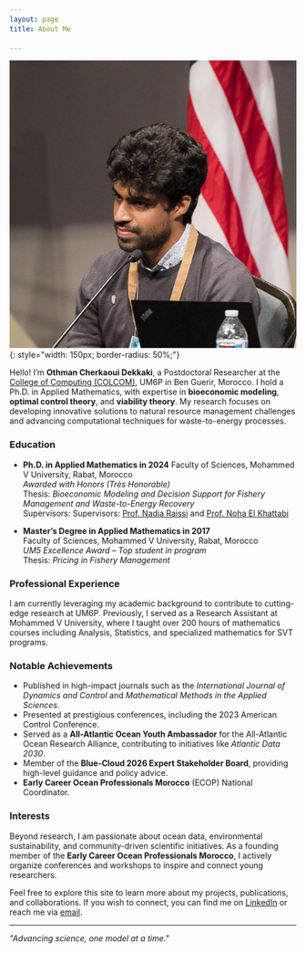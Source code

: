 ```yaml
---
layout: page
title: About Me

---
```

![My Profile Picture](assets/profile.jpg){: style="width: 150px; border-radius: 50%;"}


Hello! I’m **Othman Cherkaoui Dekkaki**, a Postdoctoral Researcher at the [College of Computing (COLCOM)](https://www.um6p.ma/en/research/colcom), UM6P in Ben Guerir, Morocco. I hold a Ph.D. in Applied Mathematics, with expertise in **bioeconomic modeling**, **optimal control theory**, and **viability theory**. My research focuses on developing innovative solutions to natural resource management challenges and advancing computational techniques for waste-to-energy processes.

### Education
- **Ph.D. in Applied Mathematics in 2024** 
  Faculty of Sciences, Mohammed V University, Rabat, Morocco  
  *Awarded with Honors (Très Honorable)*  
  Thesis: *Bioeconomic Modeling and Decision Support for Fishery Management and Waste-to-Energy Recovery*  
  Supervisors: Supervisors: [Prof. Nadia Raissi](mailto:n.raissi@um5r.ac.ma) and [Prof. Noha El Khattabi](mailto:n.elkhattabi@um5r.ac.ma)  

- **Master’s Degree in Applied Mathematics in 2017**  
  Faculty of Sciences, Mohammed V University, Rabat, Morocco  
  *UM5 Excellence Award – Top student in program*  
  Thesis: *Pricing in Fishery Management*

### Professional Experience
I am currently leveraging my academic background to contribute to cutting-edge research at UM6P. Previously, I served as a Research Assistant at Mohammed V University, where I taught over 200 hours of mathematics courses including Analysis, Statistics, and specialized mathematics for SVT programs.

### Notable Achievements
- Published in high-impact journals such as the *International Journal of Dynamics and Control* and *Mathematical Methods in the Applied Sciences*.
- Presented at prestigious conferences, including the 2023 American Control Conference.
- Served as a **All-Atlantic Ocean Youth Ambassador** for the All-Atlantic Ocean Research Alliance, contributing to initiatives like *Atlantic Data 2030*.
- Member of the **Blue-Cloud 2026 Expert Stakeholder Board**, providing high-level guidance and policy advice.
- **Early Career Ocean Professionals Morocco** (ECOP) National Coordinator.

### Interests
Beyond research, I am passionate about ocean data, environmental sustainability, and community-driven scientific initiatives. As a founding member of the **Early Career Ocean Professionals Morocco**, I actively organize conferences and workshops to inspire and connect young researchers.

Feel free to explore this site to learn more about my projects, publications, and collaborations. If you wish to connect, you can find me on [LinkedIn](https://www.linkedin.com/in/othman-cherkaoui-dekkaki/) or reach me via [email](mailto:cherkaouidekkakiothman@gmail.com).

---
*"Advancing science, one model at a time."*
